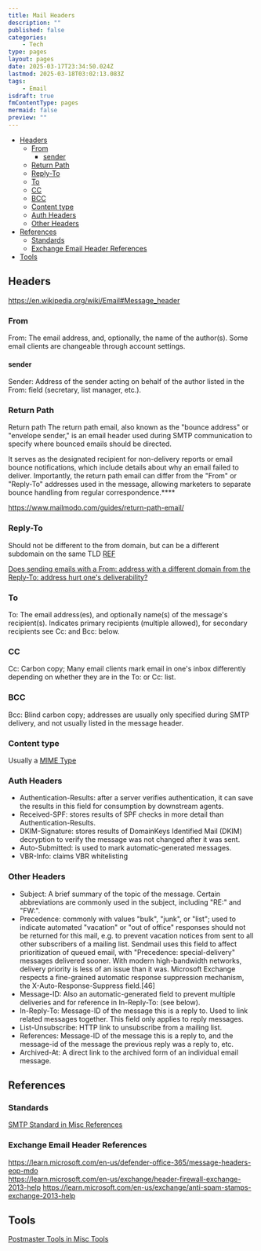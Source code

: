 ```yaml
---
title: Mail Headers
description: ""
published: false
categories:
    - Tech
type: pages
layout: pages
date: 2025-03-17T23:34:50.024Z
lastmod: 2025-03-18T03:02:13.083Z
tags:
    - Email
isdraft: true
fmContentType: pages
mermaid: false
preview: ""
---
```


<!--- cSpell:disable --->
* [Headers](#headers)
  * [From](#from)
    * [sender](#sender)
  * [Return Path](#return-path)
  * [Reply-To](#reply-to)
  * [To](#to)
  * [CC](#cc)
  * [BCC](#bcc)
  * [Content type](#content-type)
  * [Auth Headers](#auth-headers)
  * [Other Headers](#other-headers)
* [References](#references)
  * [Standards](#standards)
  * [Exchange Email Header References](#exchange-email-header-references)
* [Tools](#tools)
<!--- cSpell:enable --->

## Headers

<https://en.wikipedia.org/wiki/Email#Message_header>

### From

From: The email address, and, optionally, the name of the author(s). Some email clients are changeable through account settings.

#### sender

Sender: Address of the sender acting on behalf of the author listed in the From: field (secretary, list manager, etc.).

### Return Path

Return path The return path email, also known as the "bounce address" or "envelope sender," is an email header used during SMTP communication to specify where bounced emails should be directed.

It serves as the designated recipient for non-delivery reports or email bounce notifications, which include details about why an email failed to deliver. Importantly, the return path email can differ from the "From" or "Reply-To" addresses used in the message, allowing marketers to separate bounce handling from regular correspondence.****

<https://www.mailmodo.com/guides/return-path-email/>

### Reply-To

Should not be different to the from domain, but can be a different subdomain on the same TLD [REF](https://www.quora.com/Does-sending-emails-with-a-From-address-with-a-different-domain-from-the-Reply-To-address-hurt-ones-deliverability#:~:text=even%20if%20it%20is%20a%20different%20sub%2Ddomain%20should%20not%20be%20a%20problem.)

[Does sending emails with a From: address with a different domain from the Reply-To: address hurt one's deliverability?](https://www.quora.com/Does-sending-emails-with-a-From-address-with-a-different-domain-from-the-Reply-To-address-hurt-ones-deliverability)

### To

To: The email address(es), and optionally name(s) of the message's recipient(s). Indicates primary recipients (multiple allowed), for secondary recipients see Cc: and Bcc: below.

### CC

Cc: Carbon copy; Many email clients mark email in one's inbox differently depending on whether they are in the To: or Cc: list.

### BCC

Bcc: Blind carbon copy; addresses are usually only specified during SMTP delivery, and not usually listed in the message header.

### Content type

Usually a [MIME Type](https://en.wikipedia.org/wiki/MIME)

### Auth Headers

* Authentication-Results: after a server verifies authentication, it can save the results in this field for consumption by downstream agents.
* Received-SPF: stores results of SPF checks in more detail than Authentication-Results.
* DKIM-Signature: stores results of DomainKeys Identified Mail (DKIM) decryption to verify the message was not changed after it was sent.
* Auto-Submitted: is used to mark automatic-generated messages.
* VBR-Info: claims VBR whitelisting

### Other Headers

* Subject: A brief summary of the topic of the message. Certain abbreviations are commonly used in the subject, including "RE:" and "FW:".
* Precedence: commonly with values "bulk", "junk", or "list"; used to indicate automated "vacation" or "out of office" responses should not be returned for this mail, e.g. to prevent vacation notices from sent to all other subscribers of a mailing list. Sendmail uses this field to affect prioritization of queued email, with "Precedence: special-delivery" messages delivered sooner. With modern high-bandwidth networks, delivery priority is less of an issue than it was. Microsoft Exchange respects a fine-grained automatic response suppression mechanism, the X-Auto-Response-Suppress field.[46]
* Message-ID: Also an automatic-generated field to prevent multiple deliveries and for reference in In-Reply-To: (see below).
* In-Reply-To: Message-ID of the message this is a reply to. Used to link related messages together. This field only applies to reply messages.
* List-Unsubscribe: HTTP link to unsubscribe from a mailing list.
* References: Message-ID of the message this is a reply to, and the message-id of the message the previous reply was a reply to, etc.
* Archived-At: A direct link to the archived form of an individual email message.

## References

### Standards

[SMTP Standard in Misc References](misc-references.md#smtp)

### Exchange Email Header References

<https://learn.microsoft.com/en-us/defender-office-365/message-headers-eop-mdo>\
<https://learn.microsoft.com/en-us/exchange/header-firewall-exchange-2013-help>
<https://learn.microsoft.com/en-us/exchange/anti-spam-stamps-exchange-2013-help>

## Tools

[Postmaster Tools in Misc Tools](misc-tools.md#postmaster)
